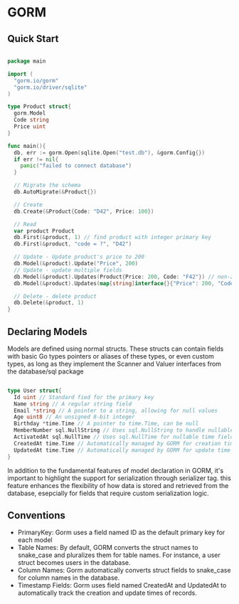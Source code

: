 # GORM

## Quick Start

```go

package main

import (
  "gorm.io/gorm"
  "gorm.io/driver/sqlite"
)

type Product struct{
  gorm.Model
  Code string
  Price uint
}

func main(){
  db, err := gorm.Open(sqlite.Open("test.db"), &gorm.Config{})
  if err != nil{
    panic("failed to connect database")
  }

  // Migrate the schema
  db.AutoMigrate(&Product{})

  // Create
  db.Create(&Product{Code: "D42", Price: 100})

  // Read
  var product Product
  db.First(&product, 1) // find product with integer primary key
  db.First(&product, "code = ?", "D42")

  // Update - Update product's price to 200
  db.Model(&product).Update("Price", 200)
  // Update - update multiple fields
  db.Model(&product).Updates(Product{Price: 200, Code: "F42"}) // non-zero fields
  db.Model(&product).Updates(map[string]interface{}{"Price": 200, "Code": "F42"})

  // Delete - delete product
  db.Delete(&product, 1)
}
```

## Declaring Models

Models are defined using normal structs. These structs can contain fields with basic Go types
pointers or aliases of these types, or even custom types, as long as they implement the
Scanner and Valuer interfaces from the database/sql package

```go

type User struct{
  Id uint // Standard fied for the primary key
  Name string // A regular string field
  Email *string // A pointer to a string, allowing for null values
  Age uint8 // An unsigned 8-bit integer
  Birthday *time.Time // A pointer to time.Time, can be null
  MemberNumber sql.NullString // Uses sql.NullString to handle nullable strings
  ActivatedAt sql.NullTime // Uses sql.NullTime for nullable time fields
  CreatedAt time.Time // Automatically managed by GORM for creation time
  UpdatedAt time.Time // Automatically managed by GORM for update time
}

```

In addition to the fundamental features of model declaration in GORM, it's important
to highlight the support for serialization through serializer tag. this feature
enhances the flexibility of how data is stored and retrieved from the database,
esepcially for fields that require custom serialization logic.

## Conventions

- PrimaryKey: Gorm uses a field named ID as the default primary key for each model
- Table Names: By default, GORM converts the struct names to snake_case and pluralizes
them for table names. For instance, a user struct becomes users in the database.
- Column Names: Gorm automatically converts struct fields to snake_case for column names
in the database.
- Timestamp Fields: Gorm uses field named CreatedAt and UpdatedAt to automatically track the
creation and update times of records.
